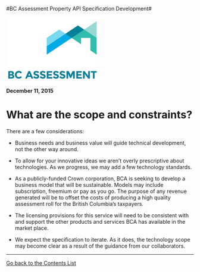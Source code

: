 #BC Assessment Property API Specification Development#


<img src="https://raw.githubusercontent.com/BCDevExchange/BCDevExchange-Programs/master/Programs/Logos/BCA%20primary%20logo.jpg" height="173" width="250"></a> 

**December 11, 2015**


# What are the scope and constraints?

There are a few considerations:



- Business needs and business value will guide technical development, not the other way around.



- To allow for your innovative ideas we aren’t overly prescriptive about technologies. As we progress, we may add a few technology standards.



- As a publicly-funded Crown corporation, BCA is seeking to develop a business model that will be sustainable. Models may include subscription, freemium or pay as you go.  The purpose of any revenue generated will be to offset the costs of producing a high quality assessment roll for the British Columbia’s taxpayers. 



- The licensing provisions for this service will need to be consistent with and support the other products and services BCA has available in the market place. 



- We expect the specification to iterate. As it does, the technology scope may become clear as a result of the guidance from our collaborators.

----------

[Go back to the Contents List](README.md)